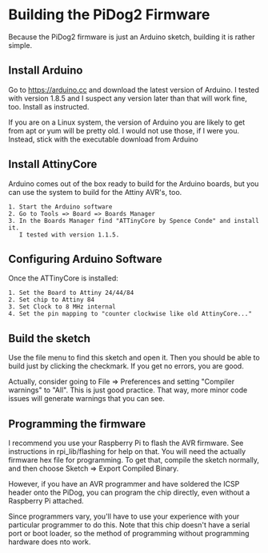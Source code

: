 # Building the PiDog2 Firmware

Because the PiDog2 firmware is just an Arduino sketch, building
it is rather simple.

## Install Arduino

Go to https://arduino.cc and download the latest version of 
Arduino. I tested with version 1.8.5 and I suspect any version
later than that will work fine, too. Install as instructed.

If you are on a Linux system, the version of Arduino you are
likely to get from apt or yum will be pretty old. I would not
use those, if I were you. Instead, stick with the executable
download from Arduino

## Install AttinyCore

Arduino comes out of the box ready to build for the Arduino
boards, but you can use the system to build for the Attiny AVR's,
too.

    1. Start the Arduino software
    2. Go to Tools => Board => Boards Manager
    3. In the Boards Manager find "ATTinyCore by Spence Conde" and install it.
       I tested with version 1.1.5.

## Configuring Arduino Software

Once the ATTinyCore is installed:

    1. Set the Board to Attiny 24/44/84
    2. Set chip to Attiny 84
    3. Set Clock to 8 MHz internal
    4. Set the pin mapping to "counter clockwise like old AttinyCore..."
    

## Build the sketch

Use the file menu to find this sketch and open it. Then you should
be able to build just by clicking the checkmark. If you get no 
errors, you are good.

Actually, consider going to File => Preferences and setting "Compiler warnings" to "All". This is just good practice. That way, more minor code issues will
generate warnings that you can see.

## Programming the firmware

I recommend you use your Raspberry Pi to flash the AVR firmware.
See instructions in rpi_lib/flashing for help on that. You will need
the actually firmware hex file for programming. To get that, compile
the sketch normally, and then choose Sketch => Export Compiled Binary.

However, if you have an AVR programmer and have soldered the 
ICSP header onto the PiDog, you can program the chip directly,
even without a Raspberry Pi attached.

Since programmers vary, you'll have to use your experience 
with your particular programmer to do this. Note that this 
chip doesn't have a serial port or boot loader, so the method 
of programming without programming hardware does nto work.

